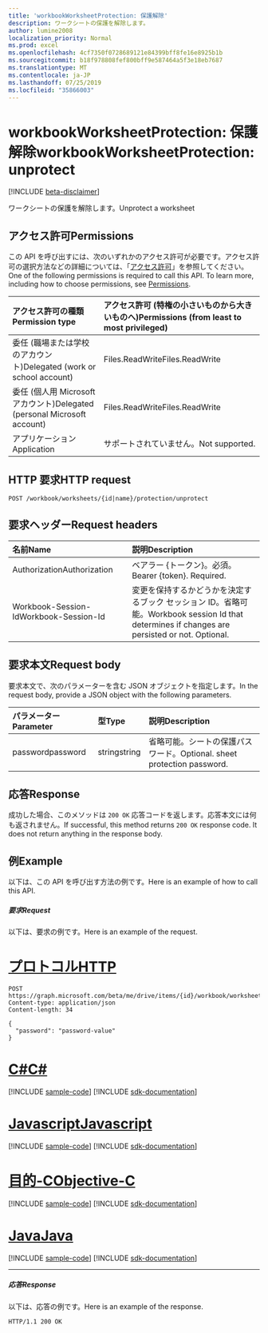 ```yaml
---
title: 'workbookWorksheetProtection: 保護解除'
description: ワークシートの保護を解除します。
author: lumine2008
localization_priority: Normal
ms.prod: excel
ms.openlocfilehash: 4cf7350f0728689121e84399bff8fe16e8925b1b
ms.sourcegitcommit: b18f978808fef800bff9e587464a5f3e18eb7687
ms.translationtype: MT
ms.contentlocale: ja-JP
ms.lasthandoff: 07/25/2019
ms.locfileid: "35866003"
---
```

# <a name="workbookworksheetprotection-unprotect"></a><span data-ttu-id="5eb09-103">workbookWorksheetProtection: 保護解除</span><span class="sxs-lookup"><span data-stu-id="5eb09-103">workbookWorksheetProtection: unprotect</span></span>

[!INCLUDE [beta-disclaimer](../../includes/beta-disclaimer.md)]

<span data-ttu-id="5eb09-104">ワークシートの保護を解除します。</span><span class="sxs-lookup"><span data-stu-id="5eb09-104">Unprotect a worksheet</span></span>
## <a name="permissions"></a><span data-ttu-id="5eb09-105">アクセス許可</span><span class="sxs-lookup"><span data-stu-id="5eb09-105">Permissions</span></span>
<span data-ttu-id="5eb09-p101">この API を呼び出すには、次のいずれかのアクセス許可が必要です。アクセス許可の選択方法などの詳細については、「[アクセス許可](/graph/permissions-reference)」を参照してください。</span><span class="sxs-lookup"><span data-stu-id="5eb09-p101">One of the following permissions is required to call this API. To learn more, including how to choose permissions, see [Permissions](/graph/permissions-reference).</span></span>

|<span data-ttu-id="5eb09-108">アクセス許可の種類</span><span class="sxs-lookup"><span data-stu-id="5eb09-108">Permission type</span></span>      | <span data-ttu-id="5eb09-109">アクセス許可 (特権の小さいものから大きいものへ)</span><span class="sxs-lookup"><span data-stu-id="5eb09-109">Permissions (from least to most privileged)</span></span>              |
|:--------------------|:---------------------------------------------------------|
|<span data-ttu-id="5eb09-110">委任 (職場または学校のアカウント)</span><span class="sxs-lookup"><span data-stu-id="5eb09-110">Delegated (work or school account)</span></span> | <span data-ttu-id="5eb09-111">Files.ReadWrite</span><span class="sxs-lookup"><span data-stu-id="5eb09-111">Files.ReadWrite</span></span>    |
|<span data-ttu-id="5eb09-112">委任 (個人用 Microsoft アカウント)</span><span class="sxs-lookup"><span data-stu-id="5eb09-112">Delegated (personal Microsoft account)</span></span> | <span data-ttu-id="5eb09-113">Files.ReadWrite</span><span class="sxs-lookup"><span data-stu-id="5eb09-113">Files.ReadWrite</span></span>    |
|<span data-ttu-id="5eb09-114">アプリケーション</span><span class="sxs-lookup"><span data-stu-id="5eb09-114">Application</span></span> | <span data-ttu-id="5eb09-115">サポートされていません。</span><span class="sxs-lookup"><span data-stu-id="5eb09-115">Not supported.</span></span> |

## <a name="http-request"></a><span data-ttu-id="5eb09-116">HTTP 要求</span><span class="sxs-lookup"><span data-stu-id="5eb09-116">HTTP request</span></span>
<!-- { "blockType": "ignored" } -->
```http
POST /workbook/worksheets/{id|name}/protection/unprotect

```
## <a name="request-headers"></a><span data-ttu-id="5eb09-117">要求ヘッダー</span><span class="sxs-lookup"><span data-stu-id="5eb09-117">Request headers</span></span>
| <span data-ttu-id="5eb09-118">名前</span><span class="sxs-lookup"><span data-stu-id="5eb09-118">Name</span></span>       | <span data-ttu-id="5eb09-119">説明</span><span class="sxs-lookup"><span data-stu-id="5eb09-119">Description</span></span>|
|:---------------|:----------|
| <span data-ttu-id="5eb09-120">Authorization</span><span class="sxs-lookup"><span data-stu-id="5eb09-120">Authorization</span></span>  | <span data-ttu-id="5eb09-p102">ベアラー {トークン}。必須。</span><span class="sxs-lookup"><span data-stu-id="5eb09-p102">Bearer {token}. Required.</span></span> |
| <span data-ttu-id="5eb09-123">Workbook-Session-Id</span><span class="sxs-lookup"><span data-stu-id="5eb09-123">Workbook-Session-Id</span></span>  | <span data-ttu-id="5eb09-p103">変更を保持するかどうかを決定するブック セッション ID。省略可能。</span><span class="sxs-lookup"><span data-stu-id="5eb09-p103">Workbook session Id that determines if changes are persisted or not. Optional.</span></span>|

## <a name="request-body"></a><span data-ttu-id="5eb09-126">要求本文</span><span class="sxs-lookup"><span data-stu-id="5eb09-126">Request body</span></span>
<span data-ttu-id="5eb09-127">要求本文で、次のパラメーターを含む JSON オブジェクトを指定します。</span><span class="sxs-lookup"><span data-stu-id="5eb09-127">In the request body, provide a JSON object with the following parameters.</span></span>

| <span data-ttu-id="5eb09-128">パラメーター</span><span class="sxs-lookup"><span data-stu-id="5eb09-128">Parameter</span></span>    | <span data-ttu-id="5eb09-129">型</span><span class="sxs-lookup"><span data-stu-id="5eb09-129">Type</span></span>   |<span data-ttu-id="5eb09-130">説明</span><span class="sxs-lookup"><span data-stu-id="5eb09-130">Description</span></span>|
|:---------------|:--------|:----------|
|<span data-ttu-id="5eb09-131">password</span><span class="sxs-lookup"><span data-stu-id="5eb09-131">password</span></span>|<span data-ttu-id="5eb09-132">string</span><span class="sxs-lookup"><span data-stu-id="5eb09-132">string</span></span>|<span data-ttu-id="5eb09-p104">省略可能。シートの保護パスワード。</span><span class="sxs-lookup"><span data-stu-id="5eb09-p104">Optional. sheet protection password.</span></span>|

## <a name="response"></a><span data-ttu-id="5eb09-135">応答</span><span class="sxs-lookup"><span data-stu-id="5eb09-135">Response</span></span>

<span data-ttu-id="5eb09-p105">成功した場合、このメソッドは `200 OK` 応答コードを返します。応答本文には何も返されません。</span><span class="sxs-lookup"><span data-stu-id="5eb09-p105">If successful, this method returns `200 OK` response code. It does not return anything in the response body.</span></span>

## <a name="example"></a><span data-ttu-id="5eb09-138">例</span><span class="sxs-lookup"><span data-stu-id="5eb09-138">Example</span></span>
<span data-ttu-id="5eb09-139">以下は、この API を呼び出す方法の例です。</span><span class="sxs-lookup"><span data-stu-id="5eb09-139">Here is an example of how to call this API.</span></span>
##### <a name="request"></a><span data-ttu-id="5eb09-140">要求</span><span class="sxs-lookup"><span data-stu-id="5eb09-140">Request</span></span>
<span data-ttu-id="5eb09-141">以下は、要求の例です。</span><span class="sxs-lookup"><span data-stu-id="5eb09-141">Here is an example of the request.</span></span>

# <a name="httptabhttp"></a>[<span data-ttu-id="5eb09-142">プロトコル</span><span class="sxs-lookup"><span data-stu-id="5eb09-142">HTTP</span></span>](#tab/http)
<!-- {
  "blockType": "request",
  "name": "workbookworksheetprotection_unprotect"
}-->
```http
POST https://graph.microsoft.com/beta/me/drive/items/{id}/workbook/worksheets/{id|name}/protection/unprotect
Content-type: application/json
Content-length: 34

{
  "password": "password-value"
}
```
# <a name="ctabcsharp"></a>[<span data-ttu-id="5eb09-143">C#</span><span class="sxs-lookup"><span data-stu-id="5eb09-143">C#</span></span>](#tab/csharp)
[!INCLUDE [sample-code](../includes/snippets/csharp/workbookworksheetprotection-unprotect-csharp-snippets.md)]
[!INCLUDE [sdk-documentation](../includes/snippets/snippets-sdk-documentation-link.md)]

# <a name="javascripttabjavascript"></a>[<span data-ttu-id="5eb09-144">Javascript</span><span class="sxs-lookup"><span data-stu-id="5eb09-144">Javascript</span></span>](#tab/javascript)
[!INCLUDE [sample-code](../includes/snippets/javascript/workbookworksheetprotection-unprotect-javascript-snippets.md)]
[!INCLUDE [sdk-documentation](../includes/snippets/snippets-sdk-documentation-link.md)]

# <a name="objective-ctabobjc"></a>[<span data-ttu-id="5eb09-145">目的-C</span><span class="sxs-lookup"><span data-stu-id="5eb09-145">Objective-C</span></span>](#tab/objc)
[!INCLUDE [sample-code](../includes/snippets/objc/workbookworksheetprotection-unprotect-objc-snippets.md)]
[!INCLUDE [sdk-documentation](../includes/snippets/snippets-sdk-documentation-link.md)]

# <a name="javatabjava"></a>[<span data-ttu-id="5eb09-146">Java</span><span class="sxs-lookup"><span data-stu-id="5eb09-146">Java</span></span>](#tab/java)
[!INCLUDE [sample-code](../includes/snippets/java/workbookworksheetprotection-unprotect-java-snippets.md)]
[!INCLUDE [sdk-documentation](../includes/snippets/snippets-sdk-documentation-link.md)]

---


##### <a name="response"></a><span data-ttu-id="5eb09-147">応答</span><span class="sxs-lookup"><span data-stu-id="5eb09-147">Response</span></span>
<span data-ttu-id="5eb09-148">以下は、応答の例です。</span><span class="sxs-lookup"><span data-stu-id="5eb09-148">Here is an example of the response.</span></span> 
<!-- {
  "blockType": "response",
  "truncated": true,
  "@odata.type": "microsoft.graph.none"
} -->
```http
HTTP/1.1 200 OK
```

<!-- uuid: 8fcb5dbc-d5aa-4681-8e31-b001d5168d79
2015-10-25 14:57:30 UTC -->
<!--
{
  "type": "#page.annotation",
  "description": "workbookWorksheetProtection: unprotect",
  "keywords": "",
  "section": "documentation",
  "tocPath": "",
  "suppressions": [
  ]
}
-->
